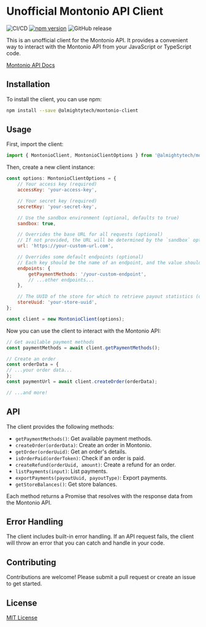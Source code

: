 # Unofficial Montonio API Client

![CI/CD](https://github.com/maitkaa/montonio-client/actions/workflows/release.yml/badge.svg)
[![npm version](https://badgen.net/npm/v/@almightytech/montonio-client)](https://www.npmjs.com/package/@almightytech/montonio-client)
![GitHub release](https://badgen.net/github/release/maitkaa/montonio-client)

This is an unofficial client for the Montonio API. It provides a convenient way to interact with the Montonio API from
your JavaScript or TypeScript code.

[Montonio API Docs](https://docs.montonio.com/introduction)

## Installation

To install the client, you can use npm:

```bash
npm install --save @almightytech/montonio-client
```

## Usage

First, import the client:

```javascript
import { MontonioClient, MontonioClientOptions } from '@almightytech/montonio-client';
```

Then, create a new client instance:

```javascript
const options: MontonioClientOptions = {
    // Your access key (required)
    accessKey: 'your-access-key',

    // Your secret key (required)
    secretKey: 'your-secret-key',

    // Use the sandbox environment (optional, defaults to true)
    sandbox: true,

    // Overrides the base URL for all requests (optional)
    // If not provided, the URL will be determined by the `sandbox` option
    url: 'https://your-custom-url.com',

    // Overrides some default endpoints (optional)
    // Each key should be the name of an endpoint, and the value should be the new endpoint
    endpoints: {
        getPaymentMethods: '/your-custom-endpoint',
        // ...other endpoints...
    },

    // The UUID of the store for which to retrieve payout statistics (optional)
    storeUuid: 'your-store-uuid',
};

const client = new MontonioClient(options);
```

Now you can use the client to interact with the Montonio API:

```javascript
// Get available payment methods
const paymentMethods = await client.getPaymentMethods();

// Create an order
const orderData = {
// ...your order data...
};
const paymentUrl = await client.createOrder(orderData);

// ...and more!
```

## API

The client provides the following methods:

- `getPaymentMethods()`: Get available payment methods.
- `createOrder(orderData)`: Create an order in Montonio.
- `getOrder(orderUuid)`: Get an order's details.
- `isOrderPaid(orderToken)`: Check if an order is paid.
- `createRefund(orderUuid, amount)`: Create a refund for an order.
- `listPayments(input)`: List payments.
- `exportPayments(payoutUuid, payoutType)`: Export payments.
- `getStoreBalances()`: Get store balances.

Each method returns a Promise that resolves with the response data from the Montonio API.

## Error Handling

The client includes built-in error handling. If an API request fails, the client will throw an error that you can catch
and handle in your code.

## Contributing

Contributions are welcome! Please submit a pull request or create an issue to get started.

## License

[MIT License](/LICENSE)
